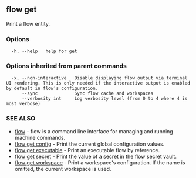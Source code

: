 ## flow get

Print a flow entity.

### Options

```
  -h, --help   help for get
```

### Options inherited from parent commands

```
  -x, --non-interactive   Disable displaying flow output via terminal UI rendering. This is only needed if the interactive output is enabled by default in flow's configuration.
      --sync              Sync flow cache and workspaces
      --verbosity int     Log verbosity level (from 0 to 4 where 4 is most verbose)
```

### SEE ALSO

* [flow](flow.md)	 - flow is a command line interface for managing and running machine commands.
* [flow get config](flow_get_config.md)	 - Print the current global configuration values.
* [flow get executable](flow_get_executable.md)	 - Print an executable flow by reference.
* [flow get secret](flow_get_secret.md)	 - Print the value of a secret in the flow secret vault.
* [flow get workspace](flow_get_workspace.md)	 - Print a workspace's configuration. If the name is omitted, the current workspace is used.

